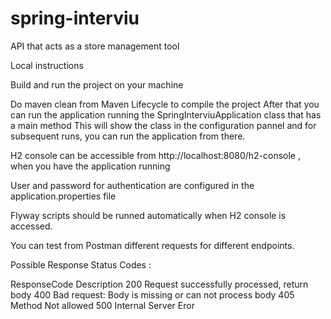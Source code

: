 # spring-interviu
API that acts as a store management tool

Local instructions

Build and run the project on your machine


Do maven clean from Maven Lifecycle to compile the project
After that you can run the application running the SpringInterviuApplication  class that has a main method
This will show the class in the configuration pannel and for subsequent runs, you can run the application from there.


H2 console can be accessible from http://localhost:8080/h2-console , when you have the application running

User and password for authentication are configured in the application.properties file 

Flyway scripts should be runned automatically when H2 console is accessed. 

You can test from Postman different requests for different endpoints. 


Possible Response Status Codes :

ResponseCode 	Description
200 	Request successfully processed, return body
400 	Bad request: Body is missing or can not process body
405     Method Not allowed
500     Internal Server Eror


